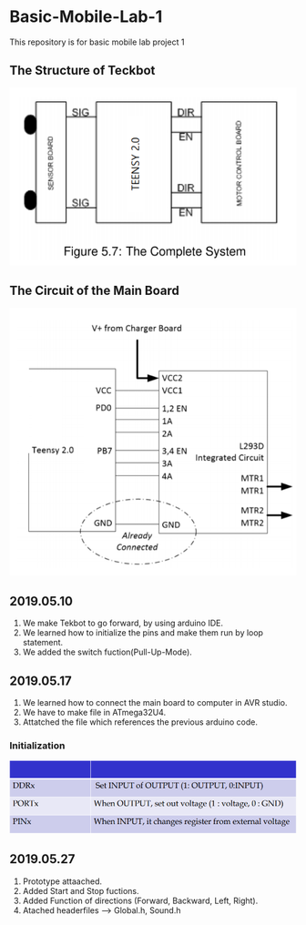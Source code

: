 # Basic-Mobile-Lab-1
This repository is for basic mobile lab project 1

## The Structure of Teckbot
![](2.PNG)

## The Circuit of the Main Board
![](1.PNG)

## 2019.05.10
1. We make Tekbot to go forward, by using arduino IDE.
2. We learned how to initialize the pins and make them run by loop statement.
3. We added the switch fuction(Pull-Up-Mode).

## 2019.05.17
1. We learned how to connect the main board to computer in AVR studio.
2. We have to make file in ATmega32U4.
3. Attatched the file which references the previous arduino code.

### Initialization
![](3.PNG)

## 2019.05.27
1. Prototype attaached.
2. Added Start and Stop fuctions.
3. Added Function of directions (Forward, Backward, Left, Right).
4. Atached headerfiles --> Global.h, Sound.h
